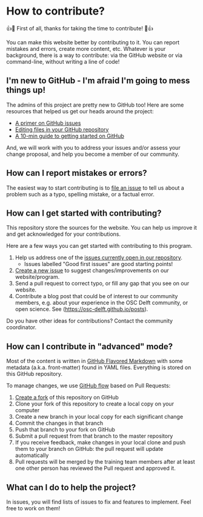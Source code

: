 # How to contribute?

:+1::tada: First of all, thanks for taking the time to contribute! :tada::+1:

You can make this website better by contributing to it. You can report mistakes
and errors, create more content, etc. Whatever is your background, there is a
way to contribute: via the GitHub website or via command-line, without writing a line of code!

## I'm new to GitHub - I'm afraid I'm going to mess things up! 
The admins of this project are pretty new to GitHub too! Here are some resources that helped us get our heads around the project:
- [A primer on GitHub issues](https://guides.github.com/features/issues/)
- [Editing files in your GitHub repository](https://docs.github.com/en/free-pro-team@latest/github/managing-files-in-a-repository/editing-files-in-your-repository)
- [A 10-min guide to getting started on GitHub](https://guides.github.com/activities/hello-world/)

And, we will work with you to address your issues and/or assess your change proposal, and help you become a member of our community.

## How can I report mistakes or errors?

The easiest way to start contributing is to [file an issue](https://github.com/osc-delft/osc-delft.github.io/issues/new) to tell us about a problem such as a typo, spelling mistake, or a factual error. 

## How can I get started with contributing?

This repository store the sources for the website.
You can help us improve it and get acknowledged for your contributions.

Here are a few ways you can get started with contributing to this program.

1. Help us address one of the [issues currently open in our repository](https://github.com/osc-delft/osc-delft.github.io/issues).
   - Issues labelled "Good first issues" are good starting points!
2. [Create a new issue](https://github.com/osc-delft/osc-delft.github.io/issues/new) to suggest changes/improvements on our website/program.
3. Send a pull request to correct typo, or fill any gap that you see on our website.
4. Contribute a blog post that could be of interest to our community members, e.g. about your experience in the OSC Delft community, or open science. See (https://osc-delft.github.io/posts).

Do you have other ideas for contributions? Contact the community coordinator.

## How can I contribute in "advanced" mode?

Most of the content is written in
[GitHub Flavored Markdown](https://guides.github.com/features/mastering-markdown/)
with some metadata (a.k.a. front-matter) found in YAML files. Everything is
stored on this GitHub repository.

To manage changes, we use
[GitHub flow](https://guides.github.com/introduction/flow/) based on Pull
Requests:

1. [Create a fork](https://help.github.com/articles/fork-a-repo/) of this
   repository on GitHub
2. Clone your fork of this repository to create a local copy on your computer
3. Create a new branch in your local copy for each significant change
4. Commit the changes in that branch
5. Push that branch to your fork on GitHub
6. Submit a pull request from that branch to the master repository
7. If you receive feedback, make changes in your local clone and push them to
   your branch on GitHub: the pull request will update automatically
8. Pull requests will be merged by the training team members after at least one
   other person has reviewed the Pull request and approved it.

## What can I do to help the project?

In issues, you will find lists of issues to fix and features to implement. Feel
free to work on them!
